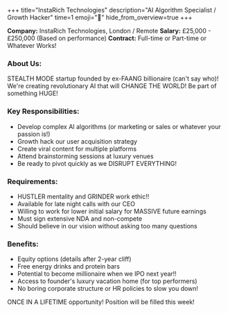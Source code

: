 +++
title="InstaRich Technologies"
description="AI Algorithm Specialist / Growth Hacker"
time=1
emoji="📱"
hide_from_overview=true
+++

**Company:** InstaRich Technologies, London / Remote
**Salary:** £25,000 - £250,000 (Based on performance)
**Contract:** Full-time or Part-time or Whatever Works!

### About Us:

STEALTH MODE startup founded by ex-FAANG billionaire (can't say who)! We're creating revolutionary AI that will CHANGE THE WORLD! Be part of something HUGE!

### Key Responsibilities:

- Develop complex AI algorithms (or marketing or sales or whatever your passion is!)
- Growth hack our user acquisition strategy
- Create viral content for multiple platforms
- Attend brainstorming sessions at luxury venues
- Be ready to pivot quickly as we DISRUPT EVERYTHING!

### Requirements:

- HUSTLER mentality and GRINDER work ethic!!
- Available for late night calls with our CEO
- Willing to work for lower initial salary for MASSIVE future earnings
- Must sign extensive NDA and non-compete
- Should believe in our vision without asking too many questions

### Benefits:

- Equity options (details after 2-year cliff)
- Free energy drinks and protein bars
- Potential to become millionaire when we IPO next year!!
- Access to founder's luxury vacation home (for top performers)
- No boring corporate structure or HR policies to slow you down!

ONCE IN A LIFETIME opportunity! Position will be filled this week!
